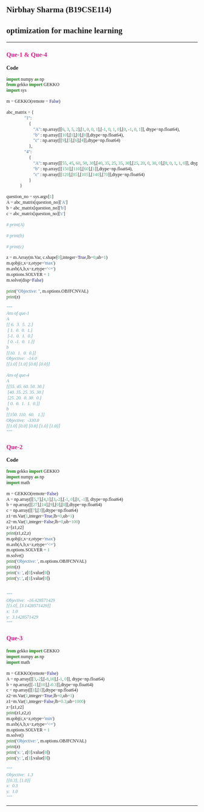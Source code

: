 ## Nirbhay Sharma (B19CSE114)
## optimization for machine learning

----------------------------------------------------------------

### Que-1 & Que-4

**Code**

```py
import numpy as np
from gekko import GEKKO
import sys

m = GEKKO(remote = False)

abc_matrix = {
                "1":
                    {
                        "A": np.array([[6, 3, 5, 2],[1, 0, 0, 1],[-1, 0, 1, 0],[0, -1, 0, 1]], dtype=np.float64),
                        "b" : np.array([[10],[1],[0],[0]],dtype=np.float64),
                        "c" : np.array([[9],[5],[6],[4]],dtype=np.float64)
                    },
                "4":      
                    {
                        "A": np.array([[55, 45, 60, 50, 30],[40, 35, 25, 35, 30],[25, 20, 0, 30, 0],[0, 0, 1, 1, 0]], dtype=np.float64),
                        "b" : np.array([[150],[110],[60],[1]],dtype=np.float64),
                        "c" : np.array([[120],[85],[105],[140],[70]],dtype=np.float64)
                    }     
            }

question_no = sys.argv[1]
A = abc_matrix[question_no]['A']
b = abc_matrix[question_no]['b']
c = abc_matrix[question_no]['c']

# print(A)

# print(b)

# print(c)

z = m.Array(m.Var, c.shape[0],integer=True,lb=0,ub=1)
m.qobj(c,x=z,otype='max')
m.axb(A,b,x=z,etype='<=')
m.options.SOLVER = 1
m.solve(disp=False)

print("Objective: ", m.options.OBJFCNVAL)
print(z)

"""
Ans of que-1
A
[[ 6.  3.  5.  2.] 
 [ 1.  0.  0.  1.] 
 [-1.  0.  1.  0.]
 [ 0. -1.  0.  1.]]
b
[[10.  1.  0.  0.]]
Objective:  -14.0
[[1.0] [1.0] [0.0] [0.0]]

Ans of que-4
A
[[55. 45. 60. 50. 30.] 
 [40. 35. 25. 35. 30.] 
 [25. 20.  0. 30.  0.] 
 [ 0.  0.  1.  1.  0.]]
b
[[150. 110.  60.   1.]]
Objective:  -330.0
[[1.0] [0.0] [0.0] [1.0] [1.0]]
"""
```

### Que-2

**Code**

```py
from gekko import GEKKO
import numpy as np
import math

m = GEKKO(remote=False)
A = np.array([[5,7],[4,1],[3,-2],[-1, 0],[0, -1]], dtype=np.float64)
b = np.array([[27],[14],[9],[0],[0]],dtype=np.float64)
c = np.array([[7],[3]],dtype=np.float64)
z1=m.Var(1,integer=True,lb=0,ub=1)
z2=m.Var(1,integer=False,lb=0,ub=100)
z=[z1,z2]
print(z1,z2,z)
m.qobj(c,x=z,otype='max')
m.axb(A,b,x=z,etype='<=')
m.options.SOLVER = 1
m.solve()
print('Objective: ', m.options.OBJFCNVAL)
print(z)
print('x: ', z[0].value[0])
print('y: ', z[1].value[0])


"""
Objective:  -16.428571429
[[1.0], [3.1428571429]]
x:  1.0
y:  3.1428571429
"""
```

### Que-3

```py
from gekko import GEKKO
import numpy as np
import math

m = GEKKO(remote=False)
A = np.array([[3,-2],[-8,10],[-1, 0]], dtype=np.float64)
b = np.array([[-1],[10],[-0.3]],dtype=np.float64)
c = np.array([[1],[1]],dtype=np.float64)
z2=m.Var(1,integer=True,lb=0,ub=1)
z1=m.Var(1,integer=False,lb=0.3,ub=1000)
z=[z1,z2]
print(z1,z2,z)
m.qobj(c,x=z,otype='min')
m.axb(A,b,x=z,etype='<=')
m.options.SOLVER = 1
m.solve()
print('Objective: ', m.options.OBJFCNVAL)
print(z)
print('x: ', z[0].value[0])
print('y: ', z[1].value[0])

"""
Objective:  1.3
[[0.3], [1.0]]
x:  0.3
y:  1.0
"""
```





----------------------------------------------------------------

<style> 

table, th, td {
  border: 0.1px solid black;
  border-collapse: collapse;
}

* {
    font-family: "Monaco";
}

h3 {
    color: #e71989;
}

</style>

<script type="text/javascript" src="http://cdn.mathjax.org/mathjax/latest/MathJax.js?config=TeX-AMS-MML_HTMLorMML"></script>
<script type="text/x-mathjax-config">
    MathJax.Hub.Config({ tex2jax: {inlineMath: [['$', '$']]}, messageStyle: "none" });
</script>